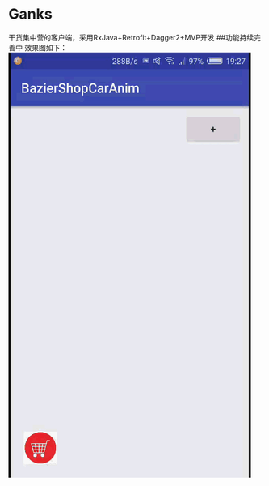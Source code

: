 # Ganks
干货集中营的客户端，采用RxJava+Retrofit+Dagger2+MVP开发
##功能持续完善中
效果图如下：
![ShopCarAnim](https://github.com/hiliving/BazierShopCarAnim/blob/master/shop.gif)






